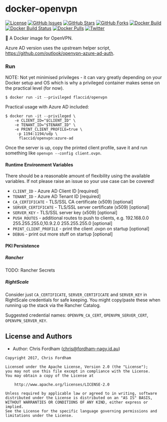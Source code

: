 # docker-openvpn

[![License][badge-license]][apache2]
[![GitHub Issues][badge-gh-issues]][gh-issues]
[![GitHub Stars][badge-gh-stars]][gh-stars]
[![GitHub Forks][badge-gh-forks]][gh-forks]
[![Docker Build][badge-docker-build]][docker-builds]
[![Docker Build Status][badge-docker-build-status]][docker-builds]
[![Docker Pulls][badge-docker-pulls]][docker-hub]
[![Twitter][badge-twitter]][tweet]

:whale: A Docker image for OpenVPN.

Azure AD version uses the upstream helper script,  https://github.com/outlook/openvpn-azure-ad-auth.

### Run

NOTE: Not yet minimised privileges - it can vary greatly depending on your Docker setup and OS which is why a privileged container makes sense on the practical level (for now).

    $ docker run -it --privileged flaccid/openvpn

Practical usage with Azure AD included:

    $ docker run -it --privileged \
        -e CLIENT_ID="$CLIENT_ID" \
        -e TENANT_ID="$TENANT_ID" \
        -e PRINT_CLIENT_PROFILE=true \
         -p 1194:1194/udp \
          flaccid/openvpn:azure-ad

Once the server is up, copy the printed client profile, save it and run something like `openvpn --config client.ovpn`.

#### Runtime Environment Variables

There should be a reasonable amount of flexibility using the available variables. If not please raise an issue so your use case can be covered!

- `CLIENT_ID` - Azure AD Client ID [required]
- `TENANT_ID` - Azure AD Tenant ID [required]
- `CA_CERTIFICATE` - TLS/SSL CA certificate (x509) [optional]
- `SERVER_CERTIFICATE` - TLS/SSL server certificate (x509) [optional]
- `SERVER_KEY` - TLS/SSL server key (x509) [optional]
- `PUSH_ROUTES` - additional routes to push to clients, e.g. 192.168.0.0 255.255.255.0,10.9.2.0 255.255.255.0 [optional]
- `PRINT_CLIENT_PROFILE` - print the client .ovpn on startup [optional]
- `DEBUG` - print out more stuff on startup [optional]

#### PKI Persistence

##### Rancher

TODO: Rancher Secrets

##### RightScale

Consider just `CA_CERTIFICATE`, `SERVER_CERTIFICATE` and `SERVER_KEY` in RightScale credentials for safe keeping.
You might copy/paste these when running up the stack via the Rancher Catalog.

Suggested credential names: `OPENVPN_CA_CERT`, `OPENVPN_SERVER_CERT`, `OPENVPN_SERVER_KEY`.

License and Authors
-------------------
- Author: Chris Fordham (<chris@fordham-nagy.id.au>)

```text
Copyright 2017, Chris Fordham

Licensed under the Apache License, Version 2.0 (the "License");
you may not use this file except in compliance with the License.
You may obtain a copy of the License at

    http://www.apache.org/licenses/LICENSE-2.0

Unless required by applicable law or agreed to in writing, software
distributed under the License is distributed on an "AS IS" BASIS,
WITHOUT WARRANTIES OR CONDITIONS OF ANY KIND, either express or implied.
See the License for the specific language governing permissions and
limitations under the License.
```

[badge-license]: https://img.shields.io/badge/license-Apache%202-blue.svg
[badge-gh-issues]: https://img.shields.io/github/issues/flaccid/docker-openvpn.svg
[badge-gh-forks]: https://img.shields.io/github/forks/flaccid/docker-openvpn.svg
[badge-gh-stars]: https://img.shields.io/github/stars/flaccid/docker-openvpn.svg
[badge-docker-build]: https://img.shields.io/docker/automated/flaccid/openvpn.svg
[badge-docker-build-status]: https://img.shields.io/docker/build/flaccid/openvpn.svg
[badge-docker-pulls]: https://img.shields.io/docker/pulls/flaccid/openvpn.svg
[badge-twitter]: https://img.shields.io/twitter/url/https/github.com/flaccid/docker-openvpn.svg?style=social
[gh-issues]: https://github.com/flaccid/docker-openvpn/issues
[gh-stars]: https://github.com/flaccid/docker-openvpn/stargazers
[gh-forks]: https://github.com/flaccid/docker-openvpn/network
[docker-builds]: https://hub.docker.com/r/flaccid/openvpn/builds/
[docker-hub]: https://registry.hub.docker.com/u/flaccid/openvpn/
[apache2]: https://www.apache.org/licenses/LICENSE-2.0
[tweet]: https://twitter.com/intent/tweet?text=check%20out%20https://goo.gl/KS5vis&url=%5Bobject%20Object%5D
